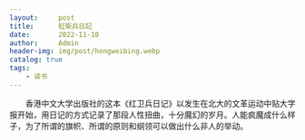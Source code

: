 ```yaml
---
layout:     post
title:      紅衛兵日記
date:       2022-11-10
author:     Admin
header-img: img/post/hongweibing.webp
catalog: true
tags:
    - 读书
---
```

&emsp;&emsp;香港中文大学出版社的这本《红卫兵日记》以发生在北大的文革运动中贴大字报开始，用日记的方式记录了那段人性扭曲，十分魔幻的岁月。人能疯魔成什么样子，为了所谓的旗帜、所谓的原则和纲领可以做出什么非人的举动。